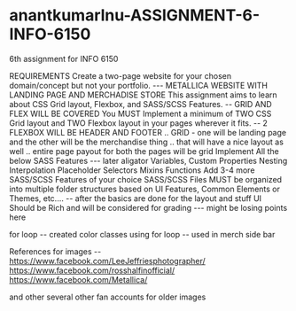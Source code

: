 # anantkumarlnu-ASSIGNMENT-6-INFO-6150
6th assignment for INFO 6150 

REQUIREMENTS 
Create a two-page website for your chosen domain/concept but not your portfolio. --- METALLICA WEBSITE WITH LANDING PAGE AND MERCHADISE STORE
This assignment aims to learn about CSS Grid layout, Flexbox, and SASS/SCSS Features. -- GRID AND FLEX WILL BE COVERED 
You MUST Implement a minimum of TWO CSS Grid layout and TWO Flexbox layout in your pages wherever it fits. -- 2 FLEXBOX WILL BE HEADER AND FOOTER .. GRID - one will be landing page and the other will be the merchandise thing .. that will have a nice layout as well .. entire page payout for both the pages will be grid 
Implement All the below SASS Features --- later aligator 
Variables,
Custom Properties
Nesting
Interpolation
Placeholder Selectors
Mixins
Functions
Add 3-4 more SASS/SCSS Features of your choice
SASS/SCSS Files MUST be organized into multiple folder structures based on UI Features, Common Elements or Themes, etc.… -- after the basics are done for the layout and stuff
UI Should be Rich and will be considered for grading --- might be losing points here


for loop --  created color classes using for loop -- used in merch side bar 


References for images -- 
https://www.facebook.com/LeeJeffriesphotographer/
https://www.facebook.com/rosshalfinofficial/
https://www.facebook.com/Metallica/

and other several other fan accounts for older images 